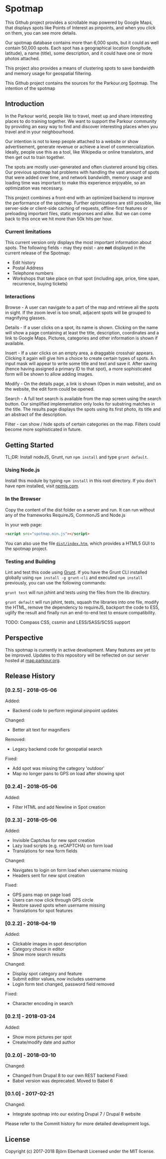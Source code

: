 # Spotmap
This Github project provides a scrollable map
powered by Google Maps, that displays spots like
Points of Interest as pinpoints, and when you
click on them, you can see more details.

Our spotmap database contains more than 6,000
spots, but it could as well contain 50,000 spots.
Each spot has a geographical location (longitude,
latitude), a name (title), some description, and
it could have one or more photos attached.

This project also provides a means of clustering
spots to save bandwidth and memory usage for
geospatial filtering.

This Github project contains the sources for the
Parkour.org Spotmap. The intention of the spotmap
## Introduction
In the Parkour world, people like to travel,
meet up and share interesting places to do training
together. We want to support the Parkour community
by providing an easy way to find and discover
interesting places when you travel and in your
neighbourhood.

Our intention is not to keep people attached to
a website or show advertisement, generate revenue
or achieve a level of commercialization. Ideally,
people use this as a tool, like Wikipedia or online
translators, and then get out to train together.

The spots are mostly user-generated and often
clustered around big cities. Our previous spotmap
hat problems with handling the vast amount of
spots that were added over time, and network
bandwidth, memory usage and loading time was
important to make this experience enjoyable,
so an optimization was necessary.

This project combines a front-end with an optimized
backend to improve the performance of the spotmap.
Further optimizations are still possible, like
server-side or client-side caching of requests,
offline-first features or preloading important files,
static responses and alike. But we can come back to
this once we hit more than 50k hits per hour.
### Current limitations
This current version only displays the most
important information about spots. The following
fields - may they exist - are **not** displayed in the
current release of the Spotmap:

- Edit history
- Postal Address
- Telephone numbers
- Workshops that take place on that spot (including
  age, price, time span, recurrence, buying tickets)
### Interactions
Browse - A user can navigate to a part of the map and
retrieve all the spots in sight. If the zoom level is
too small, adjacent spots will be grouped to
magnifying glasses.

Details - If a user clicks on a spot, its name is
shown. Clicking on the name will show a page
containing at least the title, description,
coordinates and a link to Google Maps. Pictures,
categories and other information is shown if available.

Insert - If a user clicks on an empty area, a
draggable crosshair appears. Clicking it again
will give him a choice to create certain types
of spots. An input mask will appear to write
some title and text and save it. After saving
(hence having assigned a primary ID to that spot),
a more sophisticated form will be shown to allow
adding images.

Modify - On the details page, a link is shown (Open
in main website), and on the website, the edit form
could be opened.

Search - A full text search is available from the
map screen using the search button. Our simplified
implementation only looks for substring matches in
the title. The results page displays the spots using
its first photo, its title and an abstract of the
description.

Filter - can show / hide spots of certain categories
on the map. Filters could become more sophisticated
in future.
## Getting Started
TL;DR: Install nodeJS, Grunt, run `npm install` and
type `grunt default`.
### Using Node.js
Install this module by typing `npm install` in this
root directory. If you don't have npm installed,
visit [npmjs.com](https://www.npmjs.com/get-npm).
### In the Browser
Copy the content of the dist folder on a server and
run. It can run without any of the frameworks
RequireJS, CommonJS and Node.js

In your web page:

```html
<script src="spotmap.min.js"></script>
```

You can also use the file [`dist/index.htm`][html],
 which provides a HTML5 GUI to the spotmap project.

[html]: ./dist/index.htm
### Testing and Building
Lint and test this code using
[Grunt](http://gruntjs.com/). If you have the Grunt
CLI installed globally using `npm install -g
grunt-cli` and executed `npm install` previously,
you can use the following commands:

`grunt test` will run jshint and tests using the
files from the lib directory.  

`grunt default` will run jshint, tests, squash the
libraries into one file, modify the HTML, remove
the dependency to requireJS, backport the code
to ES5, uglify the result and finally run an
end-to-end test to ensure compatibility.  

TODO: Compass CSS, cssmin and LESS/SASS/SCSS support  
## Perspective
This spotmap is currently in active development.
Many features are yet to be improved. Updates to
this repository will be reflected on our server
hosted at [map.parkour.org](https://map.parkour.org/).
## Release History
### [0.2.5] - 2018-05-06
Added:
- Backend code to perform regional pinpoint updates

Changed:
- Better alt text for magnifiers

Removed:
- Legacy backend code for geospatial search

Fixed:
- Add spot was missing the category 'outdoor'
- Map no longer pans to GPS on load after showing spot
### [0.2.4] - 2018-05-06
Added:
- Filter HTML and add Newline in Spot creation
### [0.2.3] - 2018-05-06
Added:
- Invisible Captchas for new spot creation
- Lazy load scripts (e.g. reCAPTCHA) on form load
- Translations for new form fields

Changed:
- Navigates to login on form load when username missing
- Headers sent for new spot creation

Fixed:
- GPS pans map on page load
- Users can now click through GPS circle
- Restore saved spots when username missing
- Translations for spot features

### [0.2.2] - 2018-04-19
Added:
- Clickable images in spot description
- Category choice in editor
- Show more search results

Changed:
- Display spot category and feature
- Submit editor values, now includes username
- Login form text changed, password field removed

Fixed:
- Character encoding in search
### [0.2.1] - 2018-03-24
Added:
- Show more pictures per spot
- Create/modify date and author
### [0.2.0] - 2018-03-10
Changed:
- Changed from Drupal 8 to our own REST backend
Fixed:
- Babel version was deprecated. Moved to Babel 6
### [0.1.0] - 2017-02-21
Changed:
- Integrate spotmap into our existing Drupal 7
  / Drupal 8 website

Please refer to the Commit history for more detailed
development logs.
## License
Copyright (c) 2017-2018 Björn Eberhardt
Licensed under the MIT license.